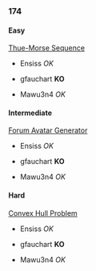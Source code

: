### 174

#### Easy

[Thue-Morse Sequence](http://www.reddit.com/r/dailyprogrammer/comments/2cld8m/8042014_challenge_174_easy_thuemorse_sequences/)

* Ensiss _OK_

* gfauchart **KO**

* Mawu3n4 _OK_


#### Intermediate

[Forum Avatar Generator](http://www.reddit.com/r/dailyprogrammer/comments/2crqml/8062014_challenge_174_intermediate_forum_avatar/)

* Ensiss _OK_

* gfauchart **KO**

* Mawu3n4 _OK_


#### Hard

[Convex Hull Problem](http://www.reddit.com/r/dailyprogrammer/comments/2cyss3/8082014_challenge_174_hard_convex_hull_problem/)

* Ensiss _OK_

* gfauchart **KO**

* Mawu3n4 _OK_
